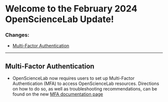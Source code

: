 # Welcome to the February 2024 OpenScienceLab Update!

### Changes:

- [Multi-Factor Authentication](#multi-factor-authentication)

---

## **Multi-Factor Authentication**

- OpenScienceLab now requires users to set up Multi-Factor Authentication (MFA)
to access OpenScienceLab resources. Directions on how to do so, as well as
troubleshooting recommendations, can be found on the new
[MFA documentation page](../user-guides/mfa.md)
